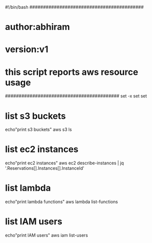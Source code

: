 #!/bin/bash
##########################################
# author:abhiram                         #
# version:v1                             #
# this script reports aws resource usage #
##########################################
set -x
set
set
# list s3 buckets
echo"print s3 buckets"
aws s3 ls
# list ec2 instances
echo"print ec2 instances"
aws ec2 describe-instances | jq '.Reservations[].Instances[].InstanceId'
# list lambda
echo"print lambda functions"
aws lambda list-functions
# list IAM users
echo"print IAM users"
aws iam list-users
